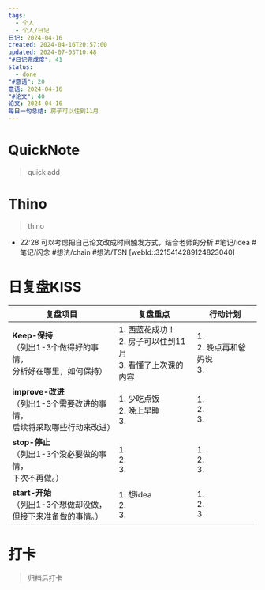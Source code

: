 ```yaml
---
tags:
  - 个人
  - 个人/日记
日记: 2024-04-16
created: 2024-04-16T20:57:00
updated: 2024-07-03T10:48
"#日记完成度": 41
status:
  - done
"#意语": 20
意语: 2024-04-16
"#论文": 40
论文: 2024-04-16
每日一句总结: 房子可以住到11月
---
```

# QuickNote
> quick add

# Thino
> thino
- 22:28 
	可以考虑把自己论文改成时间触发方式，结合老师的分析
	#笔记/idea #笔记/闪念 #想法/chain #想法/TSN [webId::3215414289124823040]

# 日复盘KISS
| **复盘项目**                                             | **复盘重点**                                   | **行动计划**                 |
| ---------------------------------------------------- | ------------------------------------------ | ------------------------ |
| **Keep-保持**<br>（列出1-3个做得好的事情，<br>   分析好在哪里，如何保持）     | 1.  西蓝花成功！<br>2. 房子可以住到11月<br>3. 看懂了上次课的内容 | 1.  <br>2. 晚点再和爸妈说<br>3. |
| **improve-改进**<br>（列出1-3个需要改进的事情，<br>  后续将采取哪些行动来改进） | 1.  少吃点饭<br>2. 晚上早睡<br>3.                  | 1.  <br>2. <br>3.        |
| **stop-停止**<br>（列出1-3个没必要做的事情，<br>下次不再做。）            | 1.  <br>2. <br>3.                          | 1.  <br>2. <br>3.        |
| **start-开始**<br>（列出1-3个想做却没做，<br>但接下来准备做的事情。）        | 1.  想idea<br>2. <br>3.                     | 1.  <br>2. <br>3.        |



# 打卡
> 归档后打卡


